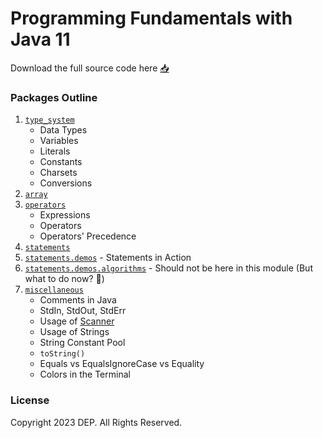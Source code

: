 # Programming Fundamentals with Java 11

Download the full source code here [📥](https://github.com/IJSE-Direct-Entry-Program-10/programming-fundamentals/archive/refs/heads/main.zip)

### Packages Outline
1. [`type_system`](src/type_system)
   - Data Types
   - Variables
   - Literals
   - Constants
   - Charsets
   - Conversions
2. [`array`](src/array)
3. [`operators`](src/operators)
   - Expressions
   - Operators
   - Operators' Precedence
3. [`statements`](src/statements)
4. [`statements.demos`](src/statements/demos) - Statements in Action
5. [`statements.demos.algorithms`](src/statements/demos/algorithms) - Should not be here in this module (But what to do now? 🤷)
6. [`miscellaneous`](src/miscellaneous)
   - Comments in Java
   - StdIn, StdOut, StdErr
   - Usage of [Scanner](https://docs.oracle.com/en/java/javase/11/docs/api/java.base/java/util/Scanner.html)
   - Usage of Strings
   - String Constant Pool
   - `toString()`
   - Equals vs EqualsIgnoreCase vs Equality
   - Colors in the Terminal

### License
Copyright 2023 DEP. All Rights Reserved.